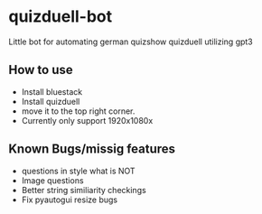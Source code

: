 # quizduell-bot
Little bot for automating german quizshow quizduell utilizing gpt3 

## How to use
- Install bluestack
- Install quizduell
- move it to the top right corner.
- Currently only support 1920x1080x

## Known Bugs/missig features
- questions in style what is NOT
- Image questions
- Better string similiarity checkings
- Fix pyautogui resize bugs
